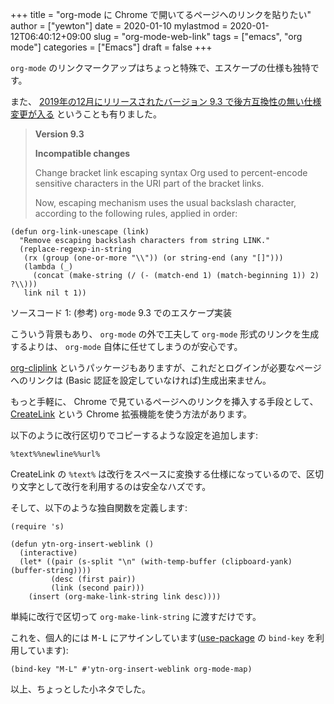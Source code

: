 +++
title = "org-mode に Chrome で開いてるページへのリンクを貼りたい"
author = ["yewton"]
date = 2020-01-10
mylastmod = 2020-01-12T06:40:12+09:00
slug = "org-mode-web-link"
tags = ["emacs", "org mode"]
categories = ["Emacs"]
draft = false
+++

`org-mode` のリンクマークアップはちょっと特殊で、エスケープの仕様も独特です。

また、  [2019年の12月にリリースされたバージョン 9.3 で後方互換性の無い仕様変更が入る](https://code.orgmode.org/bzg/org-mode/src/release%5F9.3/etc/ORG-NEWS) ということも有りました。

> **Version 9.3**
>
> **Incompatible changes**
>
> Change bracket link escaping syntax
> Org used to percent-encode sensitive characters in the URI part of the bracket links.
>
> Now, escaping mechanism uses the usual backslash character, according to the following rules, applied in order:

```emacs-lisp
(defun org-link-unescape (link)
  "Remove escaping backslash characters from string LINK."
  (replace-regexp-in-string
   (rx (group (one-or-more "\\")) (or string-end (any "[]")))
   (lambda (_)
     (concat (make-string (/ (- (match-end 1) (match-beginning 1)) 2) ?\\)))
   link nil t 1))
```

<div class="src-block-caption">
  <span class="src-block-number">ソースコード 1</span>:
  (参考) <code>org-mode</code> 9.3 でのエスケープ実装
</div>

こういう背景もあり、 `org-mode` の外で工夫して `org-mode` 形式のリンクを生成するよりは、
 `org-mode` 自体に任せてしまうのが安心です。

[org-cliplink](https://github.com/rexim/org-cliplink) というパッケージもありますが、これだとログインが必要なページへのリンクは
(Basic 認証を設定していなければ)生成出来ません。

もっと手軽に、 Chrome で見ているページへのリンクを挿入する手段として、
[CreateLink](https://github.com/ku/CreateLink) という Chrome 拡張機能を使う方法があります。

以下のように改行区切りでコピーするような設定を追加します:

```text
%text%%newline%%url%
```

CreateLink の `%text%` は改行をスペースに変換する仕様になっているので、区切り文字として改行を利用するのは安全なハズです。

そして、以下のような独自関数を定義します:

```emacs-lisp
(require 's)

(defun ytn-org-insert-weblink ()
  (interactive)
  (let* ((pair (s-split "\n" (with-temp-buffer (clipboard-yank) (buffer-string))))
         (desc (first pair))
         (link (second pair)))
    (insert (org-make-link-string link desc))))
```

単純に改行で区切って `org-make-link-string` に渡すだけです。

これを、個人的には <kbd>M-L</kbd> にアサインしています([use-package](https://github.com/jwiegley/use-package) の `bind-key` を利用しています):

```emacs-lisp
(bind-key "M-L" #'ytn-org-insert-weblink org-mode-map)
```

以上、ちょっとした小ネタでした。
